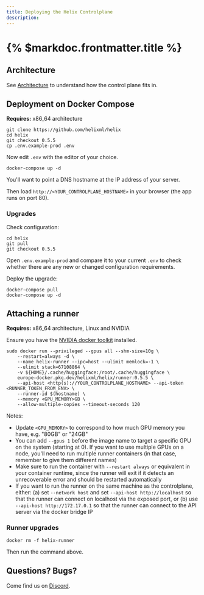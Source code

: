 ```yaml
---
title: Deploying the Helix Controlplane
description:
---
```


# {% $markdoc.frontmatter.title %}

## Architecture

See [Architecture](/docs/architecture) to understand how the control plane fits in.

## Deployment on Docker Compose

**Requires:** x86_64 architecture

```
git clone https://github.com/helixml/helix
cd helix
git checkout 0.5.5
cp .env.example-prod .env
```
Now edit `.env` with the editor of your choice.
```
docker-compose up -d
```

You'll want to point a DNS hostname at the IP address of your server.

Then load `http://<YOUR_CONTROLPLANE_HOSTNAME>` in your browser (the app runs on port 80).

### Upgrades

Check configuration:
```
cd helix
git pull
git checkout 0.5.5
```
Open `.env.example-prod` and compare it to your current `.env` to check whether there are any new or changed configuration requirements.

Deploy the upgrade:
```
docker-compose pull
docker-compose up -d
```

## Attaching a runner

**Requires:** x86_64 architecture, Linux and NVIDIA

Ensure you have the [NVIDIA docker toolkit](https://docs.nvidia.com/datacenter/cloud-native/container-toolkit/latest/install-guide.html) installed.

```
sudo docker run --privileged --gpus all --shm-size=10g \
    --restart=always -d \
    --name helix-runner --ipc=host --ulimit memlock=-1 \
    --ulimit stack=67108864 \
    -v ${HOME}/.cache/huggingface:/root/.cache/huggingface \
    europe-docker.pkg.dev/helixml/helix/runner:0.5.5 \
    --api-host <http(s)://YOUR_CONTROLPLANE_HOSTNAME> --api-token <RUNNER_TOKEN_FROM_ENV> \
    --runner-id $(hostname) \
    --memory <GPU_MEMORY>GB \
    --allow-multiple-copies --timeout-seconds 120
```

Notes:

* Update `<GPU_MEMORY>` to correspond to how much GPU memory you have, e.g. "80GB" or "24GB"
* You can add `--gpus 1` before the image name to target a specific GPU on the system (starting at 0). If you want to use multiple GPUs on a node, you'll need to run multiple runner containers (in that case, remember to give them different names)
* Make sure to run the container with `--restart always` or equivalent in your container runtime, since the runner will exit if it detects an unrecoverable error and should be restarted automatically
* If you want to run the runner on the same machine as the controlplane, either: (a) set `--network host` and set `--api-host http://localhost` so that the runner can connect on localhost via the exposed port, or (b) use `--api-host http://172.17.0.1` so that the runner can connect to the API server via the docker bridge IP

### Runner upgrades

```
docker rm -f helix-runner
```

Then run the command above.

## Questions? Bugs?

Come find us on [Discord](https://discord.gg/VJftd844GE).
